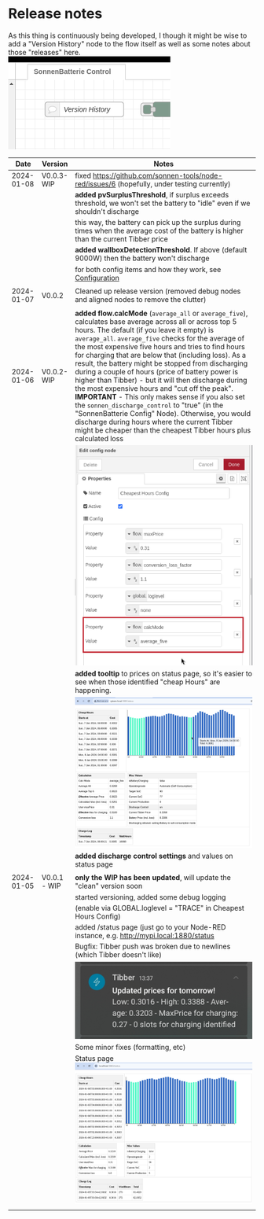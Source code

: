# Release notes

As this thing is continuously being developed, I though it might be wise to add a "Version History" node to the flow itself as well as some notes about those "releases" here.  
![](./images/versionhistory.png)


|Date   |Version   |Notes   |
|---|---|---|
|2024-01-08| V0.0.3-WIP| fixed https://github.com/sonnen-tools/node-red/issues/6 (hopefully, under testing currently)|
|||**added pvSurplusThreshold**, if surplus exceeds threshold, we won't set the battery to "idle" even if we shouldn't discharge|
|||this way, the battery can pick up the surplus during times when the average cost of the battery is higher than the current Tibber price |
|||**added wallboxDetectionThreshold**. If above (default 9000W) then the battery won't discharge|  
|||for both config items and how they work, see [Configuration](./docs/configuration.md)|
||||
|2024-01-07  | V0.0.2  | Cleaned up release version (removed debug nodes and aligned nodes to remove the clutter)|
||||
|2024-01-06  | V0.0.2-WIP  | **added flow.calcMode** (`average_all` or `average_five`), calculates base average across all or across top 5 hours. The default (if you leave it empty) is `average_all`. `average_five` checks for the average of the most expensive five hours and tries to find hours for charging that are below that (including loss). As a result, the battery might be stopped from discharging during a couple of hours (price of battery power is higher than Tibber) - but it will then discharge during the most expensive hours and "cut off the peak".  **IMPORTANT** - This only makes sense if you also set the `sonnen_discharge_control` to "true" (in the "SonnenBatterie Config" Node). Otherwise, you would discharge during hours where the current Tibber might be cheaper than the cheapest Tibber hours plus calculated loss|
| | | ![](./images/flow_calcmode.png)
| | | **added tooltip** to prices on status page, so it's easier to see when those identified "cheap Hours" are happening. |
| | | ![](./images/status_page_tooltip.png)
| | | **added discharge control settings** and values on status page |
||||
|2024-01-05   |V0.0.1 - WIP  | **only the WIP has been updated**, will update the "clean" version soon|
|   |   |started versioning, added some debug logging  |
|   |   |(enable via GLOBAL.loglevel = "TRACE" in Cheapest Hours Config) |
|   |   |added /status page (just go to your Node-RED instance, e.g. http://mypi.local:1880/status |
|   |   |Bugfix: Tibber push was broken due to newlines (which Tibber doesn't like)  |
|   |   |![](./images/Tibber_notification.jpg) |
|   |   |Some minor fixes (formatting, etc)    |
|   |   |Status page  ![](./images/statuspage.png)  |
|   |   |   |



